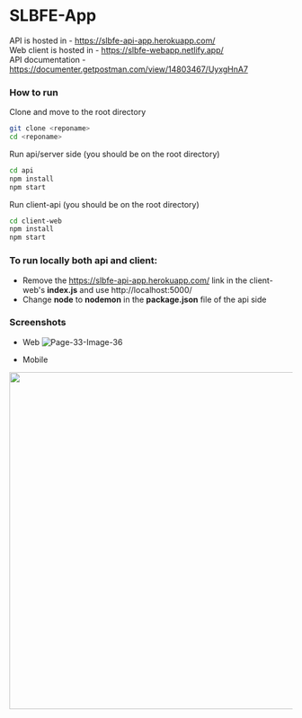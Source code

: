 # SLBFE-App

API is hosted in - https://slbfe-api-app.herokuapp.com/  
Web client is hosted in - https://slbfe-webapp.netlify.app/  
API documentation - https://documenter.getpostman.com/view/14803467/UyxgHnA7

### How to run
Clone and move to the root directory
```sh
git clone <reponame>
cd <reponame>
```
Run api/server side (you should be on the root directory)
```sh
cd api
npm install
npm start
```
Run client-api (you should be on the root directory)
```sh
cd client-web
npm install
npm start
```

### To run locally both api and client:
- Remove the https://slbfe-api-app.herokuapp.com/ link in the client-web's **index.js** and use http://localhost:5000/
- Change **node** to **nodemon** in the **package.json** file of the api side

### Screenshots
- Web
![Page-33-Image-36](https://user-images.githubusercontent.com/52848335/174471589-924aad29-7d1e-4f9e-9e00-4fd057efc053.png)

- Mobile
<img src="https://user-images.githubusercontent.com/52848335/174471568-4b3ec7c1-2799-4d09-a089-c156fe55921b.png" height="600">
